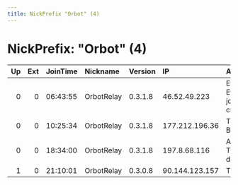 ```yaml
---
title: NickPrefix "Orbot" (4)
---
```


# NickPrefix: "Orbot" (4)

|   Up |   Ext | JoinTime   | Nickname   | Version   | IP             | AS                                     | CC   |   ORp |   Dirp | OS    | Contact   |   eFamMembers |
|-----:|------:|:-----------|:-----------|:----------|:---------------|:---------------------------------------|:-----|------:|-------:|:------|:----------|--------------:|
|    0 |     0 | 06:43:55   | OrbotRelay | 0.3.1.8   | 46.52.49.223   | Etihad Etisalat, a joint stock company | sa   |  9001 |      0 | Linux | None      |             1 |
|    0 |     0 | 10:25:34   | OrbotRelay | 0.3.1.8   | 177.212.196.36 | TELEFNICA BRASIL S.A                   | br   |  9001 |      0 | Linux | None      |             1 |
|    0 |     0 | 18:34:00   | OrbotRelay | 0.3.1.8   | 197.8.68.116   | Agence Tunisienne d'Internet           | tn   |  9001 |      0 | Linux | None      |             1 |
|    1 |     0 | 21:10:01   | OrbotRelay | 0.3.0.8   | 90.144.123.157 | TELE2                                  | nl   |  9001 |      0 | Linux | None      |             1 |
